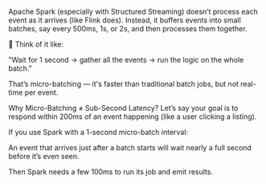 
Apache Spark (especially with Structured Streaming) doesn’t process each event as it arrives (like Flink does).
Instead, it buffers events into small batches, say every 500ms, 1s, or 2s, and then processes them together.

🧠 Think of it like:

"Wait for 1 second → gather all the events → run the logic on the whole batch."

That’s micro-batching — it's faster than traditional batch jobs, but not real-time per event.


Why Micro-Batching ≠ Sub-Second Latency?
Let’s say your goal is to respond within 200ms of an event happening (like a user clicking a listing).

If you use Spark with a 1-second micro-batch interval:

An event that arrives just after a batch starts will wait nearly a full second before it’s even seen.

Then Spark needs a few 100ms to run its job and emit results.
